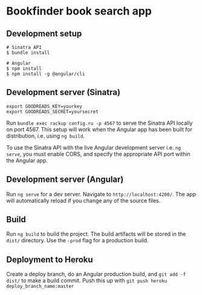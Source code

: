 # Bookfinder book search app

## Development setup

```shell
# Sinatra API
$ bundle install

# Angular
$ npm install
$ npm install -g @angular/cli
```

## Development server (Sinatra)

```shell
export GOODREADS_KEY=yourkey
export GOODREADS_SECRET=yoursecret
```

Run `bundle exec rackup config.ru -p 4567` to serve the Sinatra API locally on port 4567. This setup will work when the
Angular app has been built for distribution, i.e. using `ng build`.

To use the Sinatra API with the live Angular development server i.e. `ng serve`, you must enable CORS, and specify the
appropriate API port within the Angular app.

## Development server (Angular)

Run `ng serve` for a dev server. Navigate to `http://localhost:4200/`. The app will automatically reload if you change
any of the source files.

## Build

Run `ng build` to build the project. The build artifacts will be stored in the `dist/` directory. Use the `-prod` flag
for a production build.

## Deployment to Heroku

Create a deploy branch, do an Angular production build, and `git add -f dist/` to make a build commit. Push this up with
`git push heroku deploy_branch_name:master`
